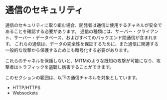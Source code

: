 通信のセキュリティ
======================

通信のセキュリティに取り組む場合、開発者は通信に使用するチャネルが安全であることを確認する必要があります。
通信の種類には、サーバー・クライアント、サーバー・データベース、およびすべてのバックエンド間通信が含まれます。
これらの通信は、データの完全性を保証するために、また通信に関連する一般的な攻撃から保護するためにも暗号化する必要があります。

これらのチャネルを保護しないと、MITMのような既知の攻撃が可能になり、攻撃者はトラフィックを盗聴し妨害することができます。

このセクションの範囲は、以下の通信チャネルを対象としています。

* HTTP/HTTPS
* Websockets

[1]: https://www.owasp.org/index.php/Man-in-the-middle_attack
